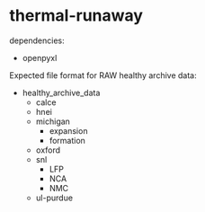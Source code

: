 # thermal-runaway

dependencies:
- openpyxl


Expected file format for RAW healthy archive data:
- healthy_archive_data
    - calce
    - hnei
    - michigan
        - expansion
        - formation
    - oxford
    - snl
        - LFP
        - NCA
        - NMC
    - ul-purdue